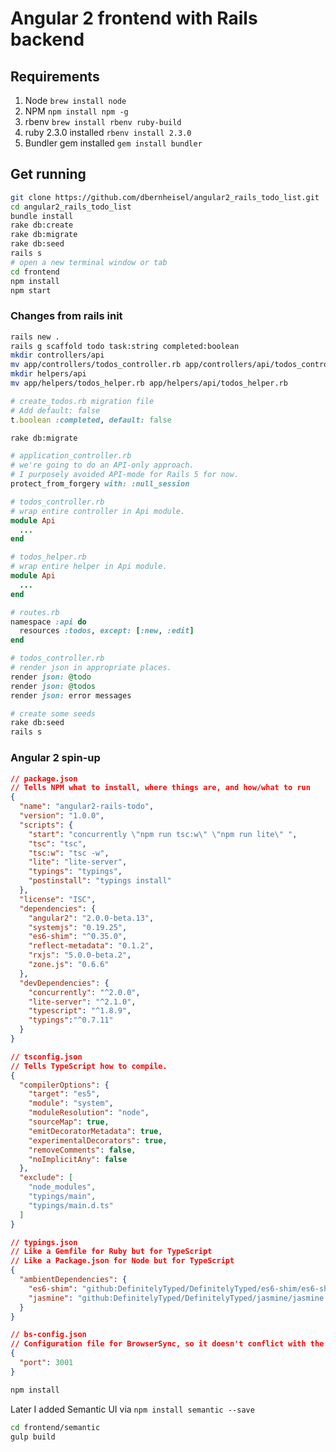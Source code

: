 # Angular 2 frontend with Rails backend

## Requirements
1. Node `brew install node`
2. NPM `npm install npm -g`
3. rbenv `brew install rbenv ruby-build`
4. ruby 2.3.0 installed `rbenv install 2.3.0`
5. Bundler gem installed `gem install bundler`

## Get running
```bash
git clone https://github.com/dbernheisel/angular2_rails_todo_list.git
cd angular2_rails_todo_list
bundle install
rake db:create
rake db:migrate
rake db:seed
rails s
# open a new terminal window or tab
cd frontend
npm install
npm start
```

### Changes from rails init
```bash
rails new .
rails g scaffold todo task:string completed:boolean
mkdir controllers/api
mv app/controllers/todos_controller.rb app/controllers/api/todos_controller.rb
mkdir helpers/api
mv app/helpers/todos_helper.rb app/helpers/api/todos_helper.rb
```

```ruby
# create_todos.rb migration file
# Add default: false
t.boolean :completed, default: false
```

```bash
rake db:migrate
```

```ruby
# application_controller.rb
# we're going to do an API-only approach.
# I purposely avoided API-mode for Rails 5 for now.
protect_from_forgery with: :null_session

# todos_controller.rb
# wrap entire controller in Api module.
module Api
  ...
end

# todos_helper.rb
# wrap entire helper in Api module.
module Api
  ...
end

# routes.rb
namespace :api do
  resources :todos, except: [:new, :edit]
end

# todos_controller.rb
# render json in appropriate places.
render json: @todo
render json: @todos
render json: error messages
```

```bash
# create some seeds
rake db:seed
rails s
```

### Angular 2 spin-up
```json
// package.json
// Tells NPM what to install, where things are, and how/what to run
{
  "name": "angular2-rails-todo",
  "version": "1.0.0",
  "scripts": {
    "start": "concurrently \"npm run tsc:w\" \"npm run lite\" ",
    "tsc": "tsc",
    "tsc:w": "tsc -w",
    "lite": "lite-server",
    "typings": "typings",
    "postinstall": "typings install"
  },
  "license": "ISC",
  "dependencies": {
    "angular2": "2.0.0-beta.13",
    "systemjs": "0.19.25",
    "es6-shim": "^0.35.0",
    "reflect-metadata": "0.1.2",
    "rxjs": "5.0.0-beta.2",
    "zone.js": "0.6.6"
  },
  "devDependencies": {
    "concurrently": "^2.0.0",
    "lite-server": "^2.1.0",
    "typescript": "^1.8.9",
    "typings":"^0.7.11"
  }
}
```

```json
// tsconfig.json
// Tells TypeScript how to compile.
{
  "compilerOptions": {
    "target": "es5",
    "module": "system",
    "moduleResolution": "node",
    "sourceMap": true,
    "emitDecoratorMetadata": true,
    "experimentalDecorators": true,
    "removeComments": false,
    "noImplicitAny": false
  },
  "exclude": [
    "node_modules",
    "typings/main",
    "typings/main.d.ts"
  ]
}
```

```json
// typings.json
// Like a Gemfile for Ruby but for TypeScript
// Like a Package.json for Node but for TypeScript
{
  "ambientDependencies": {
    "es6-shim": "github:DefinitelyTyped/DefinitelyTyped/es6-shim/es6-shim.d.ts#7de6c3dd94feaeb21f20054b9f30d5dabc5efabd",
    "jasmine": "github:DefinitelyTyped/DefinitelyTyped/jasmine/jasmine.d.ts#7de6c3dd94feaeb21f20054b9f30d5dabc5efabd"
  }
}
```

```json
// bs-config.json
// Configuration file for BrowserSync, so it doesn't conflict with the rails server
{
  "port": 3001
}
```

```bash
npm install
```

Later I added Semantic UI via `npm install semantic --save`
```bash
cd frontend/semantic
gulp build 
```


